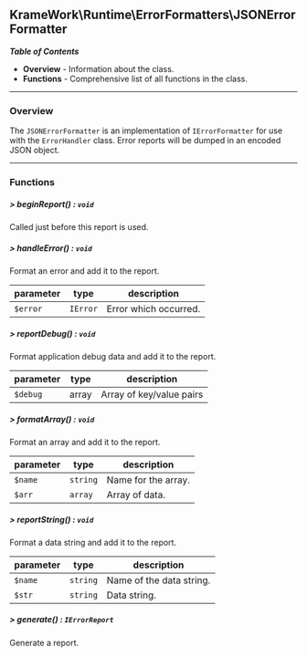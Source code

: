 ## KrameWork\Runtime\ErrorFormatters\JSONErrorFormatter

***Table of Contents***
* **Overview** - Information about the class.
* **Functions** - Comprehensive list of all functions in the class.

___
### Overview
The `JSONErrorFormatter` is an implementation of `IErrorFormatter` for use with the `ErrorHandler` class. Error reports will be dumped in an encoded JSON object.
___
### Functions
##### > beginReport() : `void`
Called just before this report is used.

##### > handleError() : `void`
Format an error and add it to the report.

parameter | type | description
--- | --- | ---
`$error` | `IError` | Error which occurred.

##### > reportDebug() : `void`
Format application debug data and add it to the report.

parameter | type | description
--- | --- | ---
`$debug` | array | Array of key/value pairs

##### > formatArray() : `void`
Format an array and add it to the report.

parameter | type | description
--- | --- | ---
`$name` | `string` | Name for the array.
`$arr` | `array` | Array of data.

##### > reportString() : `void`
Format a data string and add it to the report.

parameter | type | description
--- | --- | ---
`$name` | `string` | Name of the data string.
`$str` | `string` | Data string.

##### > generate() : `IErrorReport`
Generate a report.

